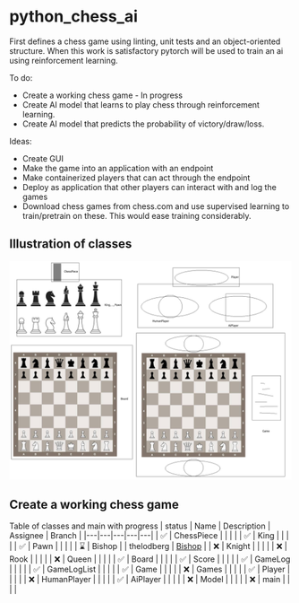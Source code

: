 # python_chess_ai
First defines a chess game using linting, unit tests and an object-oriented structure. When this work is satisfactory pytorch will be used to train an ai using reinforcement learning.

To do:
* Create a working chess game - In progress
* Create AI model that learns to play chess through reinforcement learning.
* Create AI model that predicts the probability of victory/draw/loss.

Ideas:
* Create GUI
* Make the game into an application with an endpoint
* Make containerized players that can act through the endpoint
* Deploy as application that other players can interact with and log the games
* Download chess games from chess.com and use supervised learning to train/pretrain on these. This would ease training considerably.

## Illustration of classes
![Classes](images/chess_classes.png?raw=true "Classes")

## Create a working chess game
Table of classes and main with progress
| status | Name | Description | Assignee | Branch |
|---|---|---|---|---|
| ✅ | ChessPiece   |   |   |   |
| ✅ | King         |   |   |   |
| ✅ | Pawn         |   |   |   |
| ⌛ | Bishop      |   | thelodberg | [Bishop](https://github.com/Marsusss/python_chess_ai/tree/Bishop_Implementation) |
| :x: | Knight      |   |   |   |
| :x: | Rook        |   |   |   |
| :x: | Queen       |   |   |   |
| ✅ | Board        |   |   |   |
| ✅ | Score        |   |   |   |
| ✅ | GameLog      |   |   |   |
| ✅ | GameLogList  |   |   |   |
| ✅ | Game |   |   |   |
| :x: | Games |   |   |   |
| ✅ | Player |   |   |   |
| :x: | HumanPlayer |   |   |   |
| ✅ | AiPlayer    |   |   |   |
| :x: | Model       |   |   |   |
| :x: | main        |   |   |   |
